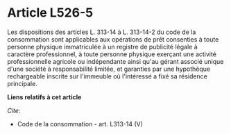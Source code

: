 # Article L526-5

Les dispositions des articles L. 313-14 à L. 313-14-2 du code de la consommation sont applicables aux opérations de prêt
consenties à toute personne physique immatriculée à un registre de publicité légale à caractère professionnel, à toute
personne physique exerçant une activité professionnelle agricole ou indépendante ainsi qu'au gérant associé unique d'une
société à responsabilité limitée, et garanties par une hypothèque rechargeable inscrite sur l'immeuble où l'intéressé a fixé
sa résidence principale.

**Liens relatifs à cet article**

_Cite_:

  - Code de la consommation - art. L313-14 (V)

